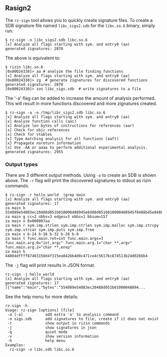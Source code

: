 ## Rasign2

The `rz-sign` tool allows you to quickly create signature files. To create a SDB signature file named
`libc_sigs2.sdb` for the `libc.so.6` binary, simply run:

```
$ rz-sign -o libc_sigs2.sdb libc.so.6
[x] Analyze all flags starting with sym. and entry0 (aa)
generated zignatures: 2870
```

The above is equivalent to:

```
$ rizin libc.so.6
[0x00024330]> aa # analyze the file finding functions
[x] Analyze all flags starting with sym. and entry0 (aa)
[0x00024330]> zg  # generate zignatures for discovered functions
generated zignatures: 2870
[0x00024330]> zos libc_sigs.sdb  # write zignatures to a file
```

The '-a' flag can be added to increase the amount of analysis performed. This will result in more functions discovered
and more zignatures created.

```
$ rz-sign -a -o /tmp/libc_sigs2.sdb libc.so.6
[x] Analyze all flags starting with sym. and entry0 (aa)
[x] Analyze function calls (aac)
[x] Analyze len bytes of instructions for references (aar)
[x] Check for objc references
[x] Check for vtables
[x] Type matching analysis for all functions (aaft)
[x] Propagate noreturn information
[x] Use -AA or aaaa to perform additional experimental analysis.
generated zignatures: 2955
```

### Output types

There are 3 different output methods. Using `-o` to create an SDB is shown above. The `-r` flag will print
the discovered signatures to stdout as rizin commands.

```
$ rz-sign -r hello_world  |grep main
[x] Analyze all flags starting with sym. and entry0 (aa)
generated zignatures: 17
za main b 554889e54883ec20488d051b010000488945e8488d0516010000488945f0488b45e84889c7e88cfeffff8945e0488b45f04889c7e87dfeffff8945e48b55e08b45e401d083c00148984889c7e875feffff488945f848837df800743e488b55e8488b45f84889d64889c7e827feffff488b55f0488b45f84889d64889c7e854feffff488b45f84889c7e818feffff488b45f84889c7e8ecfdffff90c9c3:ffffffffffffffffff000000000000ffffffffff000000000000ffffffffffffffffffffffff00000000ffffffffffffffffffffff00000000ffffffffffffffffffffffffffffffffffffffff00000000ffffffffffffffffffff00ffffffffffffffffffffffffffffff00000000ffffffffffffffffffffffffffffff00000000ffffffffffffffff00000000ffffffffffffffff00000000ffffff
za main g cc=2 nbbs=3 edges=3 ebbs=1 bbsum=157
za main o 0x000007aa
za main r sym.imp.strlen sym.imp.strlen sym.imp.malloc sym.imp.strcpy sym.imp.strcat sym.imp.puts sym.imp.free
za main v b-24 b-16 b-32 b-28 b-8
za main t func.main.ret=int func.main.args=3 func.main.arg.0="int,argc" func.main.arg.1="char **,argv" func.main.arg.2="char **,envp"
za main h 44004dffff87483150d4f315ea8426b4d0c471ce4c56176c874513b24d0266b4
```

The `-j` flag will print results in JSON format.

```
rz-sign -j hello_world
[x] Analyze all flags starting with sym. and entry0 (aa)
generated zignatures: 17
[{"name":"main","bytes":"554889e54883ec20488d051b01000048894...
```

See the help menu for more details:

```
rz-sign -h
Usage: rz-sign [options] [file]
 -a [-a]          add extra 'a' to analysis command
 -o sigs.sdb      add signatures to file, create if it does not exist
 -r               show output in rizin commands
 -j               show signatures in json
 -q               quiet mode
 -v               show version information
 -h               help menu
Examples:
  rz-sign -o libc.sdb libc.so.6
```
